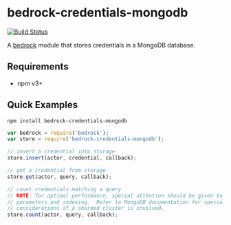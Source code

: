 # bedrock-credentials-mongodb

[![Build Status](http://ci.digitalbazaar.com/buildStatus/icon?job=bedrock-credentials-mongodb)](http://ci.digitalbazaar.com/job/bedrock-credentials-mongodb)

A [bedrock][] module that stores credentials in a MongoDB database.

## Requirements

- npm v3+

## Quick Examples

```
npm install bedrock-credentials-mongodb
```

```js
var bedrock = require('bedrock');
var store = require('bedrock-credentials-mongodb');

// insert a credential into storage
store.insert(actor, credential, callback);

// get a credential from storage
store.get(actor, query, callback);

// count credentials matching a query
// NOTE: for optimal performance, special attention should be given to query
// parameters and indexing.  Refer to MongoDB documentation for special
// considerations if a sharded cluster is involved.
store.count(actor, query, callback);
```

[bedrock]: https://github.com/digitalbazaar/bedrock
